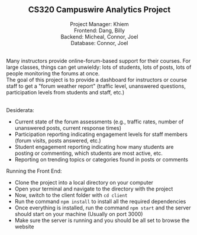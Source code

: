 ## <div align="center">**CS320 Campuswire Analytics Project**</div>

<div align="center">
Project Manager: Khiem</br>
Frontend: Dang, Billy</br>
Backend: Micheal, Connor, Joel</br>
Database: Connor, Joel<br></br></div>

Many instructors provide online-forum-based support for their courses. For large classes, things can get unwieldy: lots of students, lots of posts, lots of people monitoring the forums at once.<br>
The goal of this project is to provide a dashboard for instructors or course staff to get a "forum weather report" (traffic level, unanswered questions, participation levels from students and staff, etc.)<br></br>

Desiderata:
- Current state of the forum assessments (e.g., traffic rates, number of unanswered posts, current response times)
- Participation reporting indicating engagement levels for staff members (forum visits, posts answered, etc.)
- Student engagement reporting indicating how many students are posting or commenting, which students are most active, etc.
- Reporting on trending topics or categories found in posts or comments


Running the Front End:
- Clone the project into a local directory on your computer
- Open your terminal and navigate to the directory with the project
- Now, switch to the client folder with `cd client`
- Run the command `npm install` to install all the required dependencies
- Once everything is installed, run the command `npm start` and the server should start on your machine (Usually on port 3000)
- Make sure the server is running and you should be all set to browse the website
